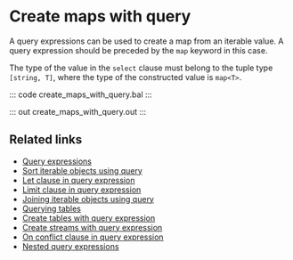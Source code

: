 # Create maps with query

A query expressions can be used to create a map from an iterable value. A query expression should be preceded by the `map` keyword in this case.

The type of the value in the `select` clause must belong to the tuple type `[string, T]`, where the type of the constructed value is `map<T>`.

::: code create_maps_with_query.bal :::

::: out create_maps_with_query.out :::

## Related links
- [Query expressions](/learn/by-example/query-expressions)
- [Sort iterable objects using query](/learn/by-example/sort-iterable-objects)
- [Let clause in query expression](/learn/by-example/let-clause)
- [Limit clause in query expression](/learn/by-example/limit-clause)
- [Joining iterable objects using query](/learn/by-example/joining-iterable-objects)
- [Querying tables](/learn/by-example/querying-tables)
- [Create tables with query expression](/learn/by-example/create-tables-with-query)
- [Create streams with query expression](/learn/by-example/create-streams-with-query)
- [On conflict clause in query expression](/learn/by-example/on-conflict-clause)
- [Nested query expressions](/learn/by-example/nested-query-expressions)
